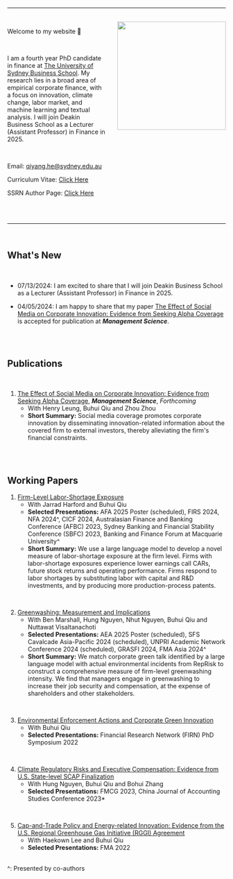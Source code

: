 <head>
  <meta name="google-site-verification" content="Tbo5nQsNZSh0M7WHCdn5DYN7I2hWkEe3qLi3g2XkrDk" />
  <link rel="stylesheet" type="text/css" href="styles.css">
</head>



<br> <br>

<hr style="height: 1px; background-color: black; border: none;">

<br>

<img align="right" width="250" height="250" src="https://iamqiyanghe.github.io/assets/Qiyang He.jpg" style="margin-left: 25px;">



Welcome to my website 👋  

<br> 

I am a fourth year PhD candidate in finance at <a href='https://www.sydney.edu.au/business/our-research/research-areas/finance.html'>The University of Sydney Business School</a>. My research lies in a broad area of empirical corporate finance, with a focus on innovation, climate change, labor market, and machine learning and textual analysis. I will join Deakin Business School as a Lecturer (Assistant Professor) in Finance in 2025. 

<br>


Email: qiyang.he@sydney.edu.au


Curriculum Vitae: [Click Here](https://iamqiyanghe.github.io/assets/Qiyang_He_CV.pdf)


SSRN Author Page: [Click Here](https://papers.ssrn.com/sol3/cf_dev/AbsByAuth.cfm?per_id=4945558)




<br>

<br>


<hr style="height: 0.8px; background-color: black; border: none;">

<br>

## **What's New**
<br>

- 07/13/2024: I am excited to share that I will join Deakin Business School as a Lecturer (Assistant Professor) in Finance in 2025.

- 04/05/2024: I am happy to share that my paper [The Effect of Social Media on Corporate Innovation: Evidence from Seeking Alpha Coverage](https://papers.ssrn.com/sol3/papers.cfm?abstract_id=4798681) is accepted for publication at ***Management Science***.

<br>

<br>


## **Publications**
<br>

1. [The Effect of Social Media on Corporate Innovation: Evidence from Seeking Alpha Coverage](https://papers.ssrn.com/sol3/papers.cfm?abstract_id=4798681), ***Management Science***, *Forthcoming*
    - With Henry Leung, Buhui Qiu and Zhou Zhou
    - **Short Summary:** Social media coverage promotes corporate innovation by disseminating innovation-related information about the covered firm to external investors, thereby alleviating the firm's financial constraints.

<br>

<br>


## **Working Papers**

1. [Firm-Level Labor-Shortage Exposure](https://papers.ssrn.com/sol3/papers.cfm?abstract_id=4410126)
    - With Jarrad Harford and Buhui Qiu
    - **Selected Presentations:** AFA 2025 Poster (scheduled), FIRS 2024, NFA 2024^, CICF 2024, Australasian Finance and Banking Conference (AFBC) 2023, Sydney Banking and Financial Stability Conference (SBFC) 2023, Banking and Finance Forum at Macquarie University^
    - **Short Summary:** We use a large language model to develop a novel measure of labor-shortage exposure at the firm level. Firms with labor-shortage exposures experience lower earnings call CARs, future stock returns and operating performance. Firms respond to labor shortages by substituting labor with capital and R&D investments, and by producing more production-process patents.

<br>

2. [Greenwashing: Measurement and Implications](https://iamqiyanghe.github.io)
    - With Ben Marshall, Hung Nguyen, Nhut Nguyen, Buhui Qiu and Nuttawat Visaltanachoti
    - **Selected Presentations:** AEA 2025 Poster (scheduled), SFS Cavalcade Asia-Pacific 2024 (scheduled), UNPRI Academic Network Conference 2024 (scheduled), GRASFI 2024, FMA Asia 2024^
    - **Short Summary:** We match corporate green talk identified by a large language model with actual environmental incidents from RepRisk to construct a comprehensive measure of firm-level greenwashing intensity. We find that managers engage in greenwashing to increase their job security and compensation, at the expense of shareholders and other stakeholders.


<br>

3. [Environmental Enforcement Actions and Corporate Green Innovation](https://iamqiyanghe.github.io)
    - With Buhui Qiu
    - **Selected Presentations:** Financial Research Network (FIRN) PhD Symposium 2022

<br>

4. [Climate Regulatory Risks and Executive Compensation: Evidence from U.S. State-level SCAP Finalization](https://iamqiyanghe.github.io)
    - With Hung Nguyen, Buhui Qiu and Bohui Zhang
    - **Selected Presentations:** FMCG 2023, China Journal of Accounting Studies Conference 2023*

<br>

5. [Cap-and-Trade Policy and Energy-related Innovation: Evidence from the U.S. Regional Greenhouse Gas Initiative (RGGI) Agreement](https://iamqiyanghe.github.io)
    - With Haekown Lee and Buhui Qiu
    - **Selected Presentations:** FMA 2022

<br>
^: Presented by co-authors

